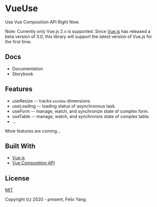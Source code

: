# VueUse

Use Vue Composition API Right Now.

Note: Currently only Vue.js 2.x is supported. Since [Vue.js](https://github.com/vuejs/vue-next) has released a beta version of 3.0, this library will support the latest version of Vue.js for the first time.

## Docs

- Documentation
- Storybook

## Features

- useResize -- tracks `window` dimensions.
- useLoading -- loading status of asynchronous task.
- useForm -- manage, watch, and synchronize state of complex form.
- useTable -- manage, watch, and synchronize state of complex table.
- ...

More features are coming...

## Built With

- [Vue.js](https://github.com/vuejs/vue)
- [Vue Composition API](https://github.com/vuejs/composition-api)

## License

[MIT](http://opensource.org/licenses/MIT)

Copyright (c) 2020 - present, Felix Yang
